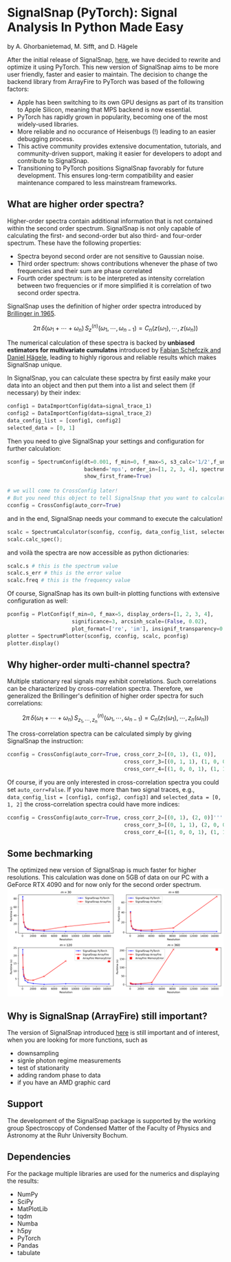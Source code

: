 # SignalSnap (PyTorch): Signal Analysis In Python Made Easy
by A. Ghorbanietemad, M. Sifft, and D. Hägele

After the initial release of SignalSnap, [here](https://github.com/MarkusSifft/SignalSnap), we have decided to rewrite and optimize it using PyTorch. This new version of SignalSnap aims
to be more user friendly, faster and easier to maintain. The decision to change the backend library from ArrayFire to PyTorch was based of the following factors:
* Apple has been switching to its own GPU designs as part of its transition to Apple Silicon, meaning that MPS backend is now essential.
* PyTorch has rapidly grown in popularity, becoming one of the most widely-used libraries.
* More reliable and no occurance of Heisenbugs (!) leading to an easier debugging process. 
* This active community provides extensive documentation, tutorials, and community-driven support, making it easier for developers to adopt and contribute to SignalSnap.
* Transitioning to PyTorch positions SignalSnap favorably for future development. This ensures long-term compatibility and easier maintenance compared to less mainstream frameworks.

## What are higher order spectra?
Higher-order spectra contain additional information that is not contained within the second order spectrum. SignalSnap is not only capable of calculating the first- and second-order but also
third- and four-order spectrum.
These have the following properties:
* Spectra beyond second order are not sensitive to Gaussian noise.
* Third order spectrum: shows contributions whenever the phase of two frequencies and their sum are phase correlated
* Fourth order spectrum: is to be interpreted as intensity correlation between two frequencies or if more simplified it is correlation of two second order spectra.

SignalSnap uses the definition of higher order spectra introduced by [Brillinger in 1965](https://www.researchgate.net/publication/38365655_An_Introduction_to_Polyspectra). 
```math
2\pi\,\delta(\omega_1 + \cdots + \omega_n) \,S^{(n)}_z(\omega_1, \cdots , \omega_{n-1})= C_n\big(z(\omega_1), \cdots, z(\omega_n)\big)
```
The numerical calculation of these spectra is backed by __unbiased estimators for multivariate cumulatns__ introduced by [Fabian Schefczik and Daniel Hägele](https://arxiv.org/pdf/1904.12154),
leading to highly rigorous and reliable results which makes SignalSnap unique. 

In SignalSnap, you can calculate these spectra by first easily make your data into an object and then put them into a list and select them (if necessary) by their index:
```python
config1 = DataImportConfig(data=signal_trace_1)
config2 = DataImportConfig(data=signal_trace_2)
data_config_list = [config1, config2]
selected_data = [0, 1]
```
Then you need to give SignalSnap your settings and configuration for further calculation:
```python
sconfig = SpectrumConfig(dt=0.001, f_min=0, f_max=5, s3_calc='1/2',f_unit='MHz',
                         backend='mps', order_in=[1, 2, 3, 4], spectrum_size=500,
                         show_first_frame=True)

# we will come to CrossConfig later!
# But you need this object to tell SignalSnap that you want to calculate auto-correlations.
cconfig = CrossConfig(auto_corr=True) 
```
and in the end, SignalSnap needs your command to execute the calculation!
```python
scalc = SpectrumCalculator(sconfig, cconfig, data_config_list, selected=selected_data)
scalc.calc_spec();
```
and voilà the spectra are now accessible as python dictionaries:
```python
scalc.s # this is the spectrum value
scalc.s_err # this is the error value
scalc.freq # this is the frequency value
```
Of course, SignalSnap has its own built-in plotting functions with extensive configuration as well:
```python
pconfig = PlotConfig(f_min=0, f_max=5, display_orders=[1, 2, 3, 4],
                     significance=3, arcsinh_scale=(False, 0.02),
                     plot_format=['re', 'im'], insignif_transparency=0.5)
plotter = SpectrumPlotter(sconfig, cconfig, scalc, pconfig)
plotter.display()
```
## Why higher-order multi-channel spectra?
Multiple stationary real signals may exhibit correlations. Such correlations can be characterized by cross-correlation spectra. Therefore, we generalized the Brillinger's definition 
of higher order spectra for such correlations:
```math
2\pi\,\delta(\omega_1 + \cdots + \omega_n) \,S^{(n)}_{z_1, \cdots, z_n}(\omega_1, \cdots , \omega_{n-1})= C_n\big(z_1(\omega_1), \cdots, z_n(\omega_n)\big)
```
The cross-correlation spectra can be calculated simply by giving SignalSnap the instruction:
```python
cconfig = CrossConfig(auto_corr=True, cross_corr_2=[(0, 1), (1, 0)], 
                                      cross_corr_3=[(0, 1, 1), (1, 0, 0), (0, 0, 1)]''' or any other permutation''', 
                                      cross_corr_4=[(1, 0, 0, 1), (1, 1, 0, 0)]''' or any other permutation''') 
```
Of course, if you are only interested in cross-correlation spectra you could set `auto_corr=False`. If you have more than two signal traces, e.g., `data_config_list = [config1, config2, config3]` and `selected_data = [0, 1, 2]` the cross-correlation spectra could have more indices:
```python
cconfig = CrossConfig(auto_corr=True, cross_corr_2=[(0, 1), (2, 0)]''' or any other permutation''', 
                                      cross_corr_3=[(0, 1, 1), (2, 0, 0), (0, 2, 1)]''' or any other permutation''',
                                      cross_corr_4=[(1, 0, 0, 1), (1, 1, 0, 0), (1, 2, 0, 2), (1, 2, 2, 1)]''' or any other permutation''') 
```

## Some bechmarking
The optimized new version of SignalSnap is much faster for higher resolutions. This calculation was done on 5GB of data on our PC with a GeForce RTX 4090 and for now only for the second order spectrum.
![Runtime Comparison](images/cuda_comparison.png)

## Why is SignalSnap (ArrayFire) still important?
The version of SignalSnap introduced [here](https://github.com/MarkusSifft/SignalSnap) is still important and of interest, when you are looking for more functions, such as 
* downsampling
* signle photon regime measurements
* test of stationarity
* adding random phase to data
* if you have an AMD graphic card


## Support
The development of the SignalSnap package is supported by the working group Spectroscopy of Condensed Matter of the Faculty of Physics and Astronomy at the Ruhr University Bochum.

## Dependencies
For the package multiple libraries are used for the numerics and displaying the results:
* NumPy
* SciPy
* MatPlotLib
* tqdm
* Numba
* h5py
* PyTorch
* Pandas
* tabulate
